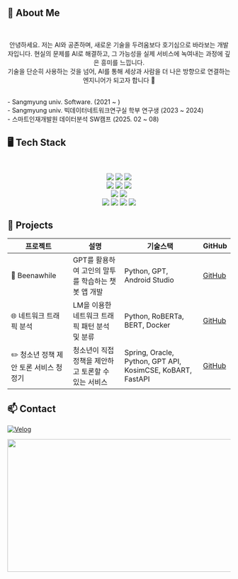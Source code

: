 
## <h2>🙌 About Me</h2>
<br>
<p align="center"> 안녕하세요. 저는 AI와 공존하며, 새로운 기술을 두려움보다 호기심으로 바라보는 개발자입니다.
현실의 문제를 AI로 해결하고, 그 가능성을 실제 서비스에 녹여내는 과정에 깊은 흥미를 느낍니다.<br>
기술을 단순히 사용하는 것을 넘어, AI를 통해 세상과 사람을 더 나은 방향으로 연결하는 엔지니어가 되고자 합니다 🤗</p>
<br>
- Sangmyung univ. Software. (2021 ~ )<br>
- Sangmyung univ. 빅데이터네트워크연구실 학부 연구생 (2023 ~ 2024)<br>
- 스마트인재개발원 데이터분석 SW캠프 (2025. 02 ~ 08)

## <h2>🖥️ Tech Stack</h2>
<br>
<p align="center">
  <img src="https://img.shields.io/badge/Java-007396?style=flat&logo=java&logoColor=white"/>
  <img src="https://img.shields.io/badge/C-00599C?style=flat&logo=c&logoColor=white"/>
  <img src="https://img.shields.io/badge/Python-3776AB?style=flat&logo=python&logoColor=white"/><br>
  <img src="https://img.shields.io/badge/TensorFlow-FF6F00?style=flat&logo=tensorflow&logoColor=white"/>
  <img src="https://img.shields.io/badge/PyTorch-EE4C2C?style=flat&logo=pytorch&logoColor=white"/>
  <img src="https://img.shields.io/badge/SQL-4479A1?style=flat&logo=mysql&logoColor=white"/><br>
  <img src="https://img.shields.io/badge/Machine%20Learning-F7931E?style=flat&logo=tensorflow&logoColor=white"/>
  <img src="https://img.shields.io/badge/Git-F05032?style=flat&logo=git&logoColor=white"/><br>
  <img src="https://img.shields.io/badge/FastAPI-009688?style=flat&logo=fastapi&logoColor=white"/>
  <img src="https://img.shields.io/badge/HuggingFace-FCC624?style=flat&logo=huggingface&logoColor=black"/>
  <img src="https://img.shields.io/badge/CUDA-76B900?style=flat&logo=nvidia&logoColor=white"/>
  <img src="https://img.shields.io/badge/Scikit--learn-F7931E?style=flat&logo=scikitlearn&logoColor=white"/>

</p>

## 📝 Projects

| 프로젝트 | 설명 | 기술스택 | GitHub |
|----------|-----------------------------|--------------------------|---------|
| 🥹 Beenawhile | GPT를 활용하여 고인의 말투를 학습하는 챗봇 앱 개발 | Python, GPT, Android Studio | [GitHub](https://github.com/heejin-02/Beenawhile) |
| 🌐 네트워크 트래픽 분석 | LM을 이용한 네트워크 트래픽 패턴 분석 및 분류 | Python, RoBERTa, BERT, Docker | [GitHub](https://github.com/heejin-02/LM_traffic_analysis) |
| ✏️ 청소년 정책 제안 토론 서비스 청정기 | 청소년이 직접 정책을 제안하고 토론할 수 있는 서비스 | Spring, Oracle, Python, GPT API, KosimCSE, KoBART, FastAPI | [GitHub](https://github.com/heejin-02/sm_core_project) |


## <h2> 📫 Contact  </h2>
[![Velog](https://img.shields.io/badge/Velog-20C997?style=flat&logo=velog&logoColor=white)](https://velog.io/@heejin02)  


<p align="center">
  <a href="https://www.gitanimals.org/en_US?utm_medium=image&utm_source=heejin-02&utm_content=farm">
  <img
    src="https://render.gitanimals.org/farms/heejin-02"
    width="600"
    height="300"
  />
  </a>
</p>


<!--
**heejin-02/heejin-02** is a ✨ _special_ ✨ repository because its `README.md` (this file) appears on your GitHub profile.

Here are some ideas to get you started:

- 🔭 I’m currently working on ...
- 🌱 I’m currently learning ...
- 👯 I’m looking to collaborate on ...
- 🤔 I’m looking for help with ...
- 💬 Ask me about ...
- 📫 How to reach me: ...
- 😄 Pronouns: ...
- ⚡ Fun fact: ...

-->
